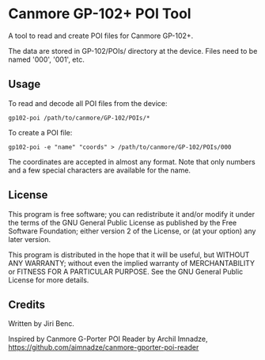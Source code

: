 Canmore GP-102+ POI Tool
========================

A tool to read and create POI files for Canmore GP-102+.

The data are stored in GP-102/POIs/ directory at the device. Files need to
be named '000', '001', etc.

Usage
-----

To read and decode all POI files from the device:

```
gp102-poi /path/to/canmore/GP-102/POIs/*
```

To create a POI file:

```
gp102-poi -e "name" "coords" > /path/to/canmore/GP-102/POIs/000
```

The coordinates are accepted in almost any format. Note that only numbers
and a few special characters are available for the name.

License
-------

This program is free software; you can redistribute it and/or modify it under
the terms of the GNU General Public License as published by the Free Software
Foundation; either version 2 of the License, or (at your option) any later
version.

This program is distributed in the hope that it will be useful, but WITHOUT ANY
WARRANTY; without even the implied warranty of MERCHANTABILITY or FITNESS FOR
A PARTICULAR PURPOSE.  See the GNU General Public License for more details.

Credits
-------

Written by Jiri Benc.

Inspired by Canmore G-Porter POI Reader by Archil Imnadze,
https://github.com/aimnadze/canmore-gporter-poi-reader

